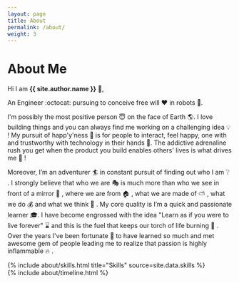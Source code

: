 ```yaml
---
layout: page
title: About
permalink: /about/
weight: 3
---
```


# **About Me**

Hi I am **{{ site.author.name }}** :wave:,<br>

An Engineer :octocat: pursuing to conceive free will :heart: in robots :robot:. 

I'm possibly the most positive person :innocent: on the face of Earth :earth_americas:. I love building things and you can always find me working on a challenging idea :bulb: ! My pursuit of happ'y'ness :angel: is for people to interact, feel happy, one with and trustworthy with technology in their hands :gift:. The addictive adrenaline rush you get when the product you build enables others' lives is what drives me :rocket: !

Moreover, I’m an adventurer :surfer: in constant pursuit of finding out who I am :grey_question: . I strongly believe that who we are :performing_arts: is much more than who we see in front of a mirror :dancer: , where we are from :house: , what we are made of :partly_sunny: , what we do :moneybag: and what we think :thought_balloon: . My core quality is I’m a quick and passionate learner :mortar_board:. I have become engrossed with the idea "Learn as if you were to live forever" :hourglass: and this is the fuel that keeps our torch of life burning :volcano: . Over the years I've been fortunate :pray: to have learned so much and met awesome gem of people leading me to realize that passion is highly inflammable :fire: . 

<div class="row">
{% include about/skills.html title="Skills" source=site.data.skills %}
</div>

<div class="row">
{% include about/timeline.html %}
</div>